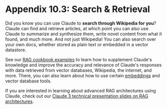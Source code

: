 # Appendix 10.3: Search & Retrieval

Did you know you can use Claude to **search through Wikipedia for you**? Claude can find and retrieve articles, at which point you can also use Claude to summarize and synthesize them, write novel content from what it found, and much more. And not just Wikipedia! You can also search over your own docs, whether stored as plain text or embedded in a vector datastore.

See our [RAG cookbook examples](https://github.com/anthropics/anthropic-cookbook/blob/main/third_party/Wikipedia/wikipedia-search-cookbook.ipynb) to learn how to supplement Claude's knowledge and improve the accuracy and relevance of Claude's responses with data retrieved from vector databases, Wikipedia, the internet, and more. There, you can also learn about how to use certain [embeddings](https://docs.anthropic.com/claude/docs/embeddings) and vector database tools.

If you are interested in learning about advanced RAG architectures using Claude, check out our [Claude 3 technical presentation slides on RAG architectures](https://docs.google.com/presentation/d/1zxkSI7lLUBrZycA-_znwqu8DDyVhHLkQGScvzaZrUns/edit#slide=id.g2c736259dac_63_782).
